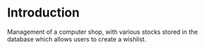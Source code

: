 # Introduction

Management of a computer shop, with various stocks stored in the database which
allows users to create a wishlist.
